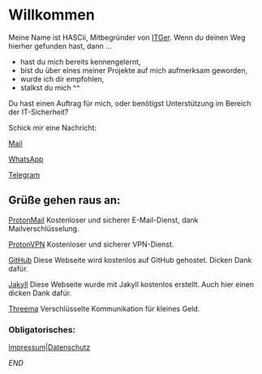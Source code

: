 # Willkommen

Meine Name ist HASCii, Mitbegründer von [ITGer](https://itger.de/).
Wenn du deinen Weg hierher gefunden hast, dann ...

- hast du mich bereits kennengelernt,
- bist du über eines meiner Projekte auf mich aufmerksam geworden,
- wurde ich dir empfohlen,
- stalkst du mich ^^

Du hast einen Auftrag für mich, oder benötigst Unterstützung im Bereich der IT-Sicherheit?

Schick mir eine Nachricht:

[Mail](mailto:security@hascii.de)

[WhatsApp](https://wa.me/491747582100)

[Telegram](https://telegram.me/ITGerDE)


## Grüße gehen raus an:

[ProtonMail](https://protonmail.com/de/) 
Kostenloser und sicherer E-Mail-Dienst, dank Mailverschlüsselung.

[ProtonVPN](https://protonvpn.com/de/)
Kostenloser und sicherer VPN-Dienst.

[GitHub](https://github.com/)
Diese Webseite wird kostenlos auf GitHub gehostet. Dicken Dank dafür.

[Jakyll](https://jekyllrb.com)
Diese Webseite wurde mit Jakyll kostenlos erstellt. Auch hier einen dicken Dank dafür.

[Threema](https://threema.ch/de)
Verschlüsselte Kommunikation für kleines Geld.


### Obligatorisches:

[Impressum](https://itrk.legal/uAj.8V.pqL.html?imp=1)|[Datenschutz](https://itrk.legal/uAj.8V.pqL.html)

_END_
